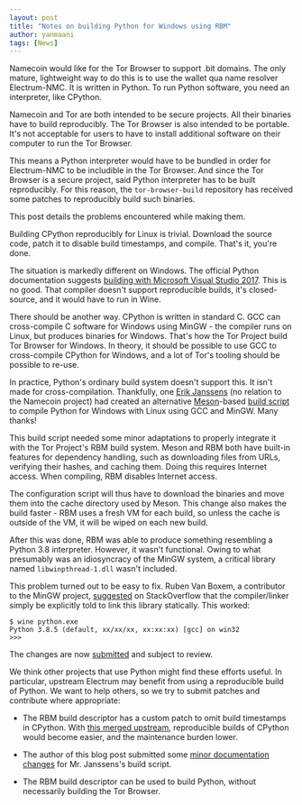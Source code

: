 ```yaml
---
layout: post
title: "Notes on building Python for Windows using RBM"
author: yanmaani
tags: [News]
---
```


Namecoin would like for the Tor Browser to support .bit domains.
The only mature, lightweight way to do this is to use the wallet qua name resolver Electrum-NMC.
It is written in Python.
To run Python software, you need an interpreter, like CPython.

Namecoin and Tor are both intended to be secure projects.
All their binaries have to build reproducibly.
The Tor Browser is also intended to be portable.
It's not acceptable for users to have to install additional software on their computer to run the Tor Browser.

This means a Python interpreter would have to be bundled in order for Electrum-NMC to be includible in the Tor Browser.
And since the Tor Browser is a secure project, said Python interpreter has to be built reproducibly.
For this reason, the `tor-browser-build` repository has received some patches to reproducibly build such binaries.

This post details the problems encountered while making them.

Building CPython reproducibly for Linux is trivial.
Download the source code, patch it to disable build timestamps, and compile.
That's it, you're done.

The situation is markedly different on Windows.
The official Python documentation suggests [building with Microsoft Visual Studio 2017](https://github.com/python/cpython/blob/master/PCbuild/readme.txt).
This is no good.
That compiler doesn't support reproducible builds, it's closed-source, and it would have to run in Wine.

There should be another way.
CPython is written in standard C.
GCC can cross-compile C software for Windows using MinGW - the compiler runs on Linux, but produces binaries for Windows.
That's how the Tor Project build Tor Browser for Windows.
In theory, it should be possible to use GCC to cross-compile CPython for Windows, and a lot of Tor's tooling should be possible to re-use.

In practice, Python's ordinary build system doesn't support this.
It isn't made for cross-compilation.
Thankfully, one [Erik Janssens](https://github.com/erikjanss) (no relation to the Namecoin project) had created an alternative [Meson](https://mesonbuild.com/)-based [build script](https://github.com/v-finance/cross-python) to compile Python for Windows with Linux using GCC and MinGW.
Many thanks!

This build script needed some minor adaptations to properly integrate it with the Tor Project's RBM build system.
Meson and RBM both have built-in features for dependency handling, such as downloading files from URLs, verifying their hashes, and caching them.
Doing this requires Internet access.
When compiling, RBM disables Internet access.

The configuration script will thus have to download the binaries and move them into the cache directory used by Meson.
This change also makes the build faster - RBM uses a fresh VM for each build, so unless the cache is outside of the VM, it will be wiped on each new build.

After this was done, RBM was able to produce something resembling a Python 3.8 interpreter.
However, it wasn't functional.
Owing to what presumably was an idiosyncracy of the MinGW system, a critical library named `libwinpthread-1.dll` wasn't included.

This problem turned out to be easy to fix.
Ruben Van Boxem, a contributor to the MinGW project, [suggested](https://stackoverflow.com/a/14033674) on StackOverflow that the compiler/linker simply be explicitly told to link this library statically.
This worked:

```
$ wine python.exe
Python 3.8.5 (default, xx/xx/xx, xx:xx:xx) [gcc] on win32
>>>
```

The changes are now [submitted](https://gitlab.torproject.org/tpo/applications/tor-browser-build/-/merge_requests/66) and subject to review.

We think other projects that use Python might find these efforts useful.
In particular, upstream Electrum may benefit from using a reproducible build of Python.
We want to help others, so we try to submit patches and contribute where appropriate:

* The RBM build descriptor has a custom patch to omit build timestamps in CPython.
With [this merged upstream](https://github.com/python/cpython/pull/22191), reproducible builds of CPython would become easier, and the maintenance burden lower.

* The author of this blog post submitted some [minor documentation changes](https://github.com/v-finance/cross-python/pull/1) for Mr. Janssens's build script.

* The RBM build descriptor can be used to build Python, without necessarily building the Tor Browser.
